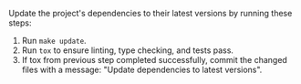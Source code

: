 Update the project's dependencies to their latest versions by running these steps:

1. Run `make update`.
2. Run `tox` to ensure linting, type checking, and tests pass.
3. If tox from previous step completed successfully, commit the changed files with a message: "Update dependencies to latest versions".
